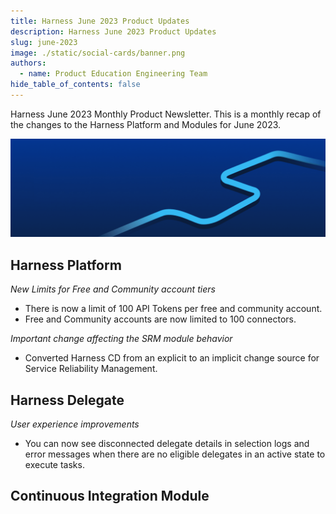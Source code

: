 ```yaml
---
title: Harness June 2023 Product Updates
description: Harness June 2023 Product Updates
slug: june-2023
image: ./static/social-cards/banner.png
authors:
  - name: Product Education Engineering Team
hide_table_of_contents: false
---
```


Harness June 2023 Monthly Product Newsletter. This is a monthly recap
of the changes to the Harness Platform and Modules for June 2023.  

![Social Card](./static/social-cards/banner.png)

<!--truncate-->


## Harness Platform

*New Limits for Free and Community account tiers*
* There is now a limit of 100 API Tokens per free and community account. 
* Free and Community accounts are now limited to 100 connectors. 

*Important change affecting the SRM module behavior*
* Converted Harness CD from an explicit to an implicit change source for Service Reliability Management. 

## Harness Delegate
*User experience improvements*
* You can now see disconnected delegate details in selection logs and error messages when there are no eligible delegates in an active state to execute tasks.

## Continuous Integration Module